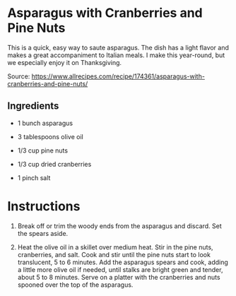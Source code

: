 # Asparagus with Cranberries and Pine Nuts 

  

This is a quick, easy way to saute asparagus. The dish has a light flavor and makes a great accompaniment to Italian meals. I make this year-round, but we especially enjoy it on Thanksgiving. 

Source: https://www.allrecipes.com/recipe/174361/asparagus-with-cranberries-and-pine-nuts/ 

  

## Ingredients 

  

- 1 bunch asparagus 

- 3 tablespoons olive oil 

- 1/3 cup pine nuts 

- 1/3 cup dried cranberries 

- 1 pinch salt 

  

# Instructions 

  

1. Break off or trim the woody ends from the asparagus and discard. Set the spears aside. 

2. Heat the olive oil in a skillet over medium heat. Stir in the pine nuts, cranberries, and salt. Cook and stir until the pine nuts start to look translucent, 5 to 6 minutes. Add the asparagus spears and cook, adding a little more olive oil if needed, until stalks are bright green and tender, about 5 to 8 minutes. Serve on a platter with the cranberries and nuts spooned over the top of the asparagus. 
